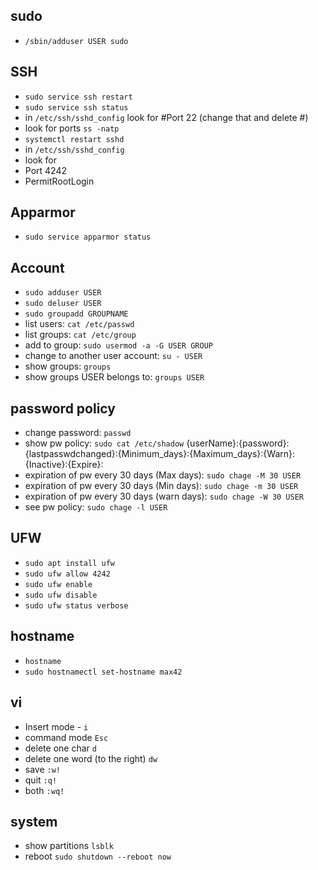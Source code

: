 
## sudo
- `/sbin/adduser USER sudo`

## SSH
- `sudo service ssh restart`
- `sudo service ssh status`
- in `/etc/ssh/sshd_config` look for #Port 22 (change that and delete #)
- look for ports `ss -natp`
- `systemctl restart sshd`
- in `/etc/ssh/sshd_config`
- look for
- Port 4242
- PermitRootLogin

## Apparmor
- `sudo service apparmor status`

## Account
- `sudo adduser USER`
- `sudo deluser USER`
- `sudo groupadd GROUPNAME`
- list users: `cat /etc/passwd`
- list groups: `cat /etc/group`
- add to group: `sudo usermod -a -G USER GROUP`
- change to another user account: `su - USER`
- show groups: `groups`
- show groups USER belongs to: `groups USER`

## password policy
- change password: `passwd`
- show pw policy: `sudo cat /etc/shadow`  {userName}:{password}:{lastpasswdchanged}:{Minimum_days}:{Maximum_days}:{Warn}:{Inactive}:{Expire}:
- expiration of pw every 30 days (Max days): `sudo chage -M 30 USER`
- expiration of pw every 30 days (Min days): `sudo chage -m 30 USER`
- expiration of pw every 30 days (warn days): `sudo chage -W 30 USER`
- see pw policy: `sudo chage -l USER`

## UFW
- `sudo apt install ufw`
- `sudo ufw allow 4242`
- `sudo ufw enable`
- `sudo ufw disable`
- `sudo ufw status verbose`

## hostname
- `hostname`
- `sudo hostnamectl set-hostname max42`

## vi
- Insert mode - `i`
- command mode `Esc`
- delete one char `d`
- delete one word (to the right) `dw`
- save `:w!`
- quit `:q!`
- both `:wq!`

## system

- show partitions `lsblk`
- reboot `sudo shutdown --reboot now`
